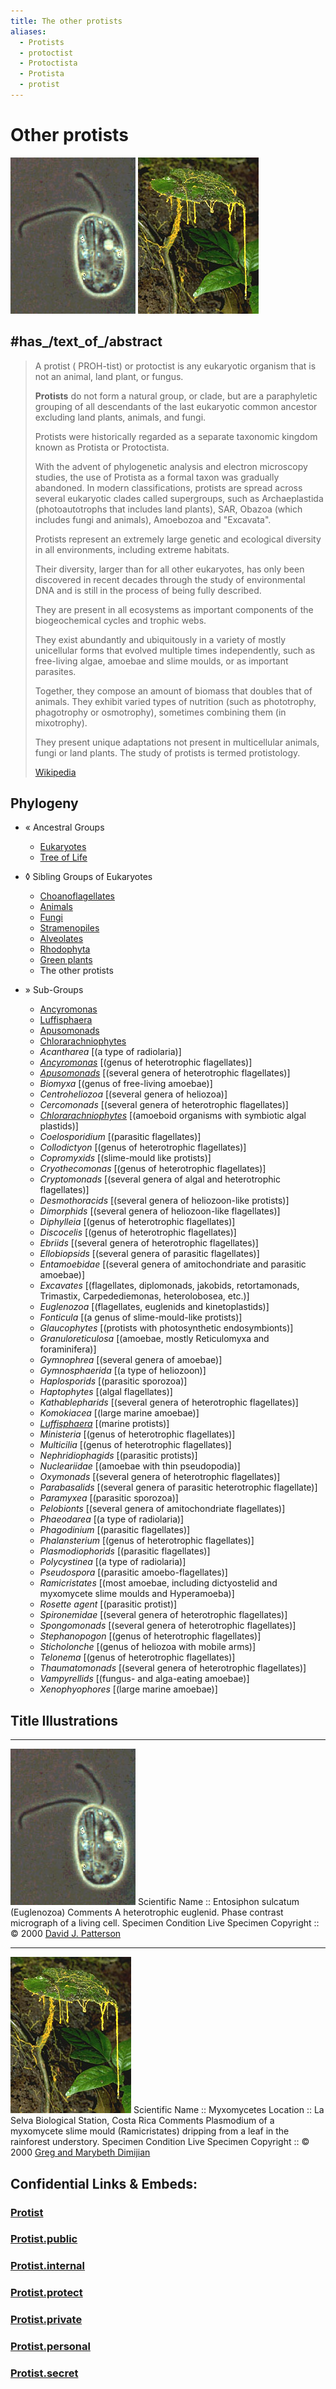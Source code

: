 ```yaml
---
title: The other protists
aliases:
  - Protists
  - protoctist
  - Protoctista
  - Protista
  - protist
---
```



# Other protists 

![Entosiphon sulcatum](Protist/Entosiphon_Sulcatum.jpg)  ![Myxomycetes Slime](Protist/slime(Myxomycetes).jpg) 

## #has_/text_of_/abstract 

> A protist ( PROH-tist) or protoctist is any eukaryotic organism 
> that is not an animal, land plant, or fungus. 
> 
> **Protists** do not form a natural group, or clade, but are a paraphyletic grouping of 
> all descendants of the last eukaryotic common ancestor excluding land plants, animals, and fungi.
>
> Protists were historically regarded as a separate taxonomic kingdom known as Protista or Protoctista. 
> 
> With the advent of phylogenetic analysis and electron microscopy studies, 
> the use of Protista as a formal taxon was gradually abandoned. 
> In modern classifications, protists are spread across several eukaryotic clades called supergroups, 
> such as Archaeplastida (photoautotrophs that includes land plants), SAR, 
> Obazoa (which includes fungi and animals), Amoebozoa and "Excavata".
>
> Protists represent an extremely large genetic and ecological diversity in all environments, 
> including extreme habitats. 
> 
> Their diversity, larger than for all other eukaryotes, has only been discovered in recent decades 
> through the study of environmental DNA and is still in the process of being fully described. 
> 
> They are present in all ecosystems 
> as important components of the biogeochemical cycles and trophic webs. 
> 
> They exist abundantly and ubiquitously in a variety of mostly unicellular forms 
> that evolved multiple times independently, such as free-living algae, amoebae and slime moulds, 
> or as important parasites. 
> 
> Together, they compose an amount of biomass that doubles that of animals. 
> They exhibit varied types of nutrition (such as phototrophy, phagotrophy or osmotrophy), 
> sometimes combining them (in mixotrophy). 
> 
> They present unique adaptations not present in multicellular animals, fungi or land plants. 
> The study of protists is termed protistology.
>
> [Wikipedia](https://en.wikipedia.org/wiki/Protist) 


## Phylogeny 

-   « Ancestral Groups  
    -   [Eukaryotes](Eukaryotes)
    -   [Tree of Life](../Tree_of_Life.md)

-   ◊ Sibling Groups of  Eukaryotes
    -   [Choanoflagellates](Choanoflagellates)
    -   [Animals](Animals)
    -   [Fungi](Fungi)
    -   [Stramenopiles](Stramenopiles)
    -   [Alveolates](Alveolates)
    -   [Rhodophyta](Rhodophyta)
    -   [Green plants](Plants.md)
    -   The other protists

-   » Sub-Groups
    -   [Ancyromonas](Protist/Ancyromonas.md)
    -   [Luffisphaera](Protist/Luffisphaera.md)
    -   [Apusomonads](Protist/Apusomonads.md)
    -   [Chlorarachniophytes](Protist/Chlorarachniophytes.md)
	-   *Acantharea* [(a type of radiolaria)]
	-   *[Ancyromonas](Protist/Ancyromonas.md "go to ToL page")* [(genus
	    of heterotrophic flagellates)]
	-   *[Apusomonads](Protist/Apusomonads.md "go to ToL page")*
	    [(several genera of heterotrophic flagellates)]
	-   *Biomyxa* [(genus of free-living amoebae)]
	-   *Centroheliozoa* [(several genera of heliozoa)]
	-   *Cercomonads* [(several genera of heterotrophic
	    flagellates)]
	-   *[Chlorarachniophytes](Protist/Chlorarachniophytes.md "go to ToL page")*
	    [(amoeboid organisms with symbiotic algal plastids)]
	-   *Coelosporidium* [(parasitic flagellates)]
	-   *Collodictyon* [(genus of heterotrophic flagellates)]
	-   *Copromyxids* [(slime-mould like protists)]
	-   *Cryothecomonas* [(genus of heterotrophic
	    flagellates)]
	-   *Cryptomonads* [(several genera of algal and heterotrophic
	    flagellates)]
	-   *Desmothoracids* [(several genera of heliozoon-like
	    protists)]
	-   *Dimorphids* [(several genera of heliozoon-like
	    flagellates)]
	-   *Diphylleia* [(genus of heterotrophic flagellates)]
	-   *Discocelis* [(genus of heterotrophic flagellates)]
	-   *Ebriids* [(several genera of heterotrophic
	    flagellates)]
	-   *Ellobiopsids* [(several genera of parasitic
	    flagellates)]
	-   *Entamoebidae* [(several genera of amitochondriate and parasitic
	    amoebae)]
	-   *Excavates* [(flagellates, diplomonads, jakobids, retortamonads,
	    Trimastix, Carpedediemonas, heterolobosea, etc.)]
	-   *Euglenozoa* [(flagellates, euglenids and
	    kinetoplastids)]
	-   *Fonticula* [(a genus of slime-mould-like protists)]
	-   *Glaucophytes* [(protists with photosynthetic
	    endosymbionts)]
	-   *Granuloreticulosa* [(amoebae, mostly Reticulomyxa and
	    foraminifera)]
	-   *Gymnophrea* [(several genera of amoebae)]
	-   *Gymnosphaerida* [(a type of heliozoon)]
	-   *Haplosporids* [(parasitic sporozoa)]
	-   *Haptophytes* [(algal flagellates)]
	-   *Kathablepharids* [(several genera of heterotrophic
	    flagellates)]
	-   *Komokiacea* [(large marine amoebae)]
	-   *[Luffisphaera](Protist/Luffisphaera.md "go to ToL page")*
	    [(marine protists)]
	-   *Ministeria* [(genus of heterotrophic flagellates)]
	-   *Multicilia* [(genus of heterotrophic flagellates)]
	-   *Nephridiophagids* [(parasitic protists)]
	-   *Nucleariidae* [(amoebae with thin pseudopodia)]
	-   *Oxymonads* [(several genera of heterotrophic
	    flagellates)]
	-   *Parabasalids* [(several genera of parasitic heterotrophic
	    flagellate)]
	-   *Paramyxea* [(parasitic sporozoa)]
	-   *Pelobionts* [(several genera of amitochondriate
	    flagellates)]
	-   *Phaeodarea* [(a type of radiolaria)]
	-   *Phagodinium* [(parasitic flagellates)]
	-   *Phalansterium* [(genus of heterotrophic flagellates)]
	-   *Plasmodiophorids* [(parasitic flagellates)]
	-   *Polycystinea* [(a type of radiolaria)]
	-   *Pseudospora* [(parasitic amoebo-flagellates)]
	-   *Ramicristates* [(most amoebae, including dictyostelid and
	    myxomycete slime moulds and Hyperamoeba)]
	-   *Rosette agent* [(parasitic protist)]
	-   *Spironemidae* [(several genera of heterotrophic
	    flagellates)]
	-   *Spongomonads* [(several genera of heterotrophic
	    flagellates)]
	-   *Stephanopogon* [(genus of heterotrophic flagellates)]
	-   *Sticholonche* [(genus of heliozoa with mobile arms)]
	-   *Telonema* [(genus of heterotrophic flagellates)]
	-   *Thaumatomonads* [(several genera of heterotrophic
	    flagellates)]
	-   *Vampyrellids* [(fungus- and alga-eating amoebae)]
	-   *Xenophyophores* [(large marine amoebae)]
	


## Title Illustrations


---------------------------------------------------------------------------------
![Entosiphon sulcatum](Protist/Entosiphon_Sulcatum.jpg)
Scientific Name ::     Entosiphon sulcatum (Euglenozoa)
  Comments             A heterotrophic euglenid. Phase contrast micrograph of a living cell.
  Specimen Condition   Live Specimen
  Copyright ::            © 2000 [David J. Patterson](http://www.bio.usyd.edu.au/Protsvil/index.htm) 

---------------------------------------------------------------------------------
![Plasmodium of a myxomycete slime mould](Protist/slime(Myxomycetes).jpg) 
  Scientific Name ::     Myxomycetes
  Location ::           La Selva Biological Station, Costa Rica
  Comments             Plasmodium of a myxomycete slime mould (Ramicristates) dripping from a leaf in the rainforest understory.
  Specimen Condition   Live Specimen
  Copyright ::            © 2000 [Greg and Marybeth Dimijian](http://www.dimijianimages.com/) 




## Confidential Links & Embeds: 

### [Protist](/_Standards/bio/bio~Domain/Eukaryotes/Protist.md) 

### [Protist.public](/_public/bio/bio~Domain/Eukaryotes/Protist.public.md) 

### [Protist.internal](/_internal/bio/bio~Domain/Eukaryotes/Protist.internal.md) 

### [Protist.protect](/_protect/bio/bio~Domain/Eukaryotes/Protist.protect.md) 

### [Protist.private](/_private/bio/bio~Domain/Eukaryotes/Protist.private.md) 

### [Protist.personal](/_personal/bio/bio~Domain/Eukaryotes/Protist.personal.md) 

### [Protist.secret](/_secret/bio/bio~Domain/Eukaryotes/Protist.secret.md)

